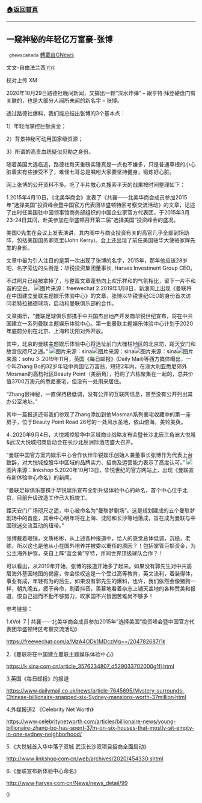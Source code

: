 ###  [:house:返回首頁](https://github.com/ourhimalayas/txt)
---

## 一窥神秘的年轻亿万富豪-张博
` gnewscanada` [轉載自GNews](https://gnews.org/zh-hans/505956/)

文文-自由法兰西🇫🇷

校对上传 XM

2020年10月29日路德社晚间新闻，又掷出一颗“深水炸弹” – 跟亨特∙拜登硬盘门有关联的，也是大部分人闻所未闻的新名字 – 张博。

透过路德社爆料，我们能总结出张博的3个基本点：

1）年轻而掌控巨额资金；

2）背景神秘可动用国家级资源；

3）所谓的高贵血统疑似贝勒之身份。

随着美国大选临近，路德社每天重磅实锤真是一点也不嫌多，只是普通草根的小心脏着实有些接受不了，难怪七哥总是嘱咐大家要坚持健身，锻炼好心脏。

网上张博的公开资料不多。吃了半片救心丸搜索半天的战果按时间整理如下：

1.2015年4月10日，《北美华商会》发表了《共襄——北美华商会成员参加2015年”选择美国”投资峰会暨中国官方代表团华盛顿特区考察交流活动》的文章，记述了由时任美国驻中国领事馆商务部组织的中国企业家官方代表团，于2015年3月23-24日其间，赴美参加在华盛顿召开第二届“选择美国”投资峰会的盛况。

美国O先生在会议上发表演讲，其内阁中与商业投资有关的高官几乎全部到场助阵，包括美国国务卿克里(John Kerry)。会上还出现了前任美国驻华大使骆家辉先生的身影。

文章中最为引人注目的是第一次出现了张博的名字，2015年，那年他应该28岁吧，名字旁边的头衔是：华锐投资集团董事长, Harves Investment Group CEO。

不过照片已经被拿掉了，与整篇文章蓬勃向上欢乐祥和的气氛相比，留下一片不和谐的空白。
![]()![](https://gnews-media-offload.s3.amazonaws.com/wp-content/uploads/2020/10/31020512/566878552.jpg)图片来源：freewechat
2.2019年1月8日，新浪网上出现《曼联将在中国建立曼联主题娱乐体验中心》的文章，张博以华锐世纪CEO的身份首次访问老特拉福德球场，启动和曼联俱乐部的合作。

文章揭示，“曼联足球俱乐部携手中共国杰出地产开发商华锐世纪宣布，将在中共国建立一系列曼联主题娱乐体验中心。第一批曼联主题娱乐体验中心计划于2020年底前分别在北京、上海和沈阳对外开放。

其中，北京的曼联主题娱乐体验中心将选址前门大栅栏地区的北京坊，距天安门和故宫仅咫尺之遥。”
![]()![](https://gnews-media-offload.s3.amazonaws.com/wp-content/uploads/2020/10/31015132/2-71.jpg)图片来源：sina![]()![](https://gnews-media-offload.s3.amazonaws.com/wp-content/uploads/2020/10/31015116/3-50.jpg)图片来源：sina![]()![](https://gnews-media-offload.s3.amazonaws.com/wp-content/uploads/2020/10/31015056/4-30.jpg)图片来源：sina![]()![](https://gnews-media-offload.s3.amazonaws.com/wp-content/uploads/2020/10/31015127/5-42.png)图片来源：sohu
3∙.2019年11月，英国《每日邮报》(Daily Mail)等西方媒体曝出，一个叫Zhang Bo的32岁年轻中共国亿万富翁，短短2年内，在澳大利亚悉尼郊外Mosman的高档社区Beauty Point（美丽角），抢购了六栋聚集在一起的，总共价值3700万澳元的悉尼豪宅，但没有一处用来居住。

“Zhang很神秘，一直保持极低调，没有公开的互联网信息，甚至没有公开列出其办公室地址。”

其中一篇报道还带我们参观了Zhang添加到他Mosman系列豪宅收藏中的第一座房子，位于Beauty Point Road 26号的一处风水圣地，依山傍海，美轮美奂。

4∙.2020年9月4日，大悦城控股华中区域商业战略发布会暨长沙北辰三角洲大悦城&武汉大悦城招商启动会在长沙北辰洲际酒店盛大召开。

“曼联中国官方室内娱乐中心合作伙伴华锐娱乐创始人兼董事长张博作为代表上台致辞，对大悦城控股华中区域的品牌实力、招商及运营能力表示了高度认可。”
![]()![](https://gnews-media-offload.s3.amazonaws.com/wp-content/uploads/2020/10/31015109/6-24.jpg)图片来源：linkshop
5.2020年10月13日，华悦世纪的官方网站上，出现《曼联宣布新体验中心命名》的新闻。

“曼联足球俱乐部携手华锐娱乐宣布全新升级体验中心的命名，首个中心位于北京，目前升级改造工作已大抵竣工。

距天安门广场咫尺之遥，中心被命名为“曼联梦剧场”。这是规划建成的五个曼联梦剧场中的首座，其余中心明年将在上海、沈阳和长沙等地落成，旨在成为曼联与中国球迷交流互动的纽带。”

张博戴着眼镜，文质彬彬，从上述各种报道中，给人的感觉总体低调，沉稳，老练，所以这也是他从小在国外培养并被委以重任的原因？！包括掌管巨额资金，为公主海外护驾，亲自上阵“蓝金黄”亨特，并同世界顶级球队合作？！

可以看出，从2019年开始，张博的报道开始多了起来。如果没有郭先生对中共高层海外基因地图的揭露，你会惊叹这是一个受过高等教育，英文流利，着装得体，事业有成，年轻有为的后生。如果没有郭先生的爆料，也许，我们依然会像猪狗一样，朝九晚五，疲于奔命，刷着抖音，羡慕地看着杂志上铺天盖地的各种赞美和报道，恨自己拙而不勤不够努力，叹家国不兴皆因苦难尚不够多！

参考链接：

1.《Vol∙ 7 | 共襄——北美华商会成员参加2015年”选择美国”投资峰会暨中国官方代表团华盛顿特区考察交流活动》

[https://freewechat∙com/a/MzA4ODk1MDczMg==/204782687/1《](https://freewechat∙com/a/MzA4ODk1MDczMg==/204782687/1《)

2.《曼联将在中国建立曼联主题娱乐体验中心》

[https://k∙sina∙com∙cn/article\_3576234807\_d529033702000g1fj∙html](https://k∙sina∙com∙cn/article_3576234807_d529033702000g1fj∙html)

3.英国《每日邮报》的报道

[https://www∙dailymail∙co∙uk/news/article-7645695/Mystery-surrounds-Chinese-billionaire-snapped-six-Sydney-mansions-worth-37million∙html](https://www∙dailymail∙co∙uk/news/article-7645695/Mystery-surrounds-Chinese-billionaire-snapped-six-Sydney-mansions-worth-37million∙html)

4.外媒报道2 《Celebrity Net Worth》

[https://www∙celebritynetworth∙com/articles/billionaire-news/young-billionaire-zhang-bo-has-spent-37m-on-six-houses-that-mostly-sit-empty-in-one-sydney-neighborhood/](https://www∙celebritynetworth∙com/articles/billionaire-news/young-billionaire-zhang-bo-has-spent-37m-on-six-houses-that-mostly-sit-empty-in-one-sydney-neighborhood/)

5.《大悦城首入华中落子双城 武汉长沙双项目招商全面启动》

[http://www∙linkshop∙com∙cn/web/archives/2020/454330∙shtml](http://www∙linkshop∙com∙cn/web/archives/2020/454330∙shtml)

6.《曼联宣布新体验中心命名》

[http://www∙harves∙com∙cn/News/news\_detail/99](http://www∙harves∙com∙cn/News/news_detail/99)

0
